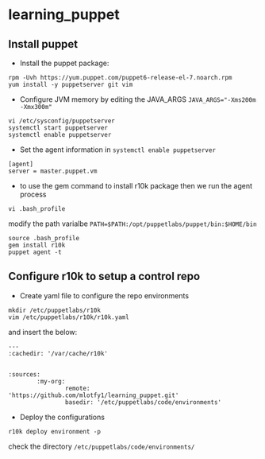 # learning_puppet

## Install puppet
- Install the puppet package:
```
rpm -Uvh https://yum.puppet.com/puppet6-release-el-7.noarch.rpm
yum install -y puppetserver git vim
```
- Configure JVM memory by editing the JAVA_ARGS `JAVA_ARGS="-Xms200m -Xmx300m"`
```
vi /etc/sysconfig/puppetserver 
systemctl start puppetserver
systemctl enable puppetserver
```
- Set the agent information in `systemctl enable puppetserver`
```
[agent]
server = master.puppet.vm
```
- to use the gem command to install r10k package then we run the agent process
```
vi .bash_profile 
```
modify the path varialbe `PATH=$PATH:/opt/puppetlabs/puppet/bin:$HOME/bin`
```
source .bash_profile 
gem install r10k
puppet agent -t
```

## Configure r10k to setup a control repo
- Create yaml file to configure the repo environments
```
mkdir /etc/puppetlabs/r10k
vim /etc/puppetlabs/r10k/r10k.yaml
```
and insert the below:
```
---
:cachedir: '/var/cache/r10k'


:sources:
        :my-org:
                remote: 'https://github.com/mlotfy1/learning_puppet.git'
                basedir: '/etc/puppetlabs/code/environments'
```
- Deploy the configurations
```
r10k deploy environment -p
```
check the directory `/etc/puppetlabs/code/environments/`
